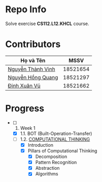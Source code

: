 # Repo Info
Solve exercise **CS112.L12.KHCL** course.
# Contributors
| Họ và Tên                                             | MSSV     |
|-------------------------------------------------------|----------|
| [Nguyễn Thành Vinh](https://github.com/VinhDevNguyen) | 18521654 |
| [Nguyễn Hồng Quang](https://github.com/Dokkaebi00)    | 18521297 |
| [Đinh Xuân Vũ](https://github.com/dxv2k)              | 18521662 |
# Progress
* [ ] 1. Week 1
  * [x] 1.1. BOT (Built-Operation-Transfer)
  * [ ] 1.2. [COMPUTATIONAL THINKING](./Week1/Computational%20Thinking/README.md)
    * [x] Introduction
    * [x] Pillars of Computational Thinking
      * [x] Decomposition
      * [x] Pattern Recognition
      * [x] Abstraction
      * [x] Algorithms
